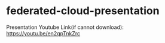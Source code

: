 # federated-cloud-presentation

Presentation Youtube Link(if cannot download):
https://youtu.be/en2qpTnkZrc
